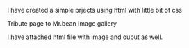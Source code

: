 I have created a simple prjects using html with little bit of css

Tribute page to Mr.bean
Image gallery

I have attached html file with image and ouput as well.
